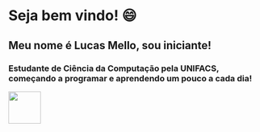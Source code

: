 # Seja bem vindo! :smile:
## Meu nome é Lucas Mello, sou iniciante!
### Estudante de Ciência da Computação pela UNIFACS, começando a programar e aprendendo um pouco a cada dia!


<footer>
 
 <!-- LINKEDIN ICON LINK -->
  <a align="left" href= "https://www.linkedin.com/in/lucas-de-mello-vieira-17339217b/" target="_blank"><img width = "64px" src = "https://cdn.exclaimer.com/Handbook%20Images/linkedin-icon_128x128.png?_ga=2.169565281.1993837563.1614991205-979785356.1614991205"></a>
 

